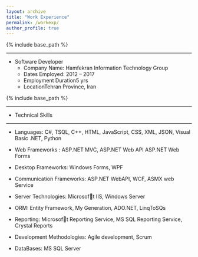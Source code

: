 ```yaml
---
layout: archive
title: "Work Experience"
permalink: /workexp/
author_profile: true
---
```


{% include base_path %}


---

* Software Developer
	* Company Name: Hamfekran Information Technology Group 
	* Dates Employed: 2012 – 2017
	* Employment Duration5 yrs
	* LocationTehran Province, Iran



{% include base_path %}



---
- Technical Skills
---

* Languages:  C#, TSQL, C++, HTML, JavaScript, CSS, XML, JSON, Visual Basic .NET, Python
  
* Web Frameworks : ASP.NET MVC, ASP.NET Web API ASP.NET Web Forms
  
* Desktop Frameworks:  Windows Forms, WPF
	 
* Communication Frameworks:  ASP.NET WebAPI, WCF, ASMX web Service
	
* Server Technologies:  Microsof􏰀t IIS, Windows Server
	
* ORM:  Entity Framework, My Generation, ADO.NET, LinqToSQs
	
* Reporting:  Microsof􏰀t Reporting Service, MS SQL Reporting Service, Crystal Reports
	
* Development Methodologies:  Agile development, Scrum
	
* DataBases: MS SQL Server
  

